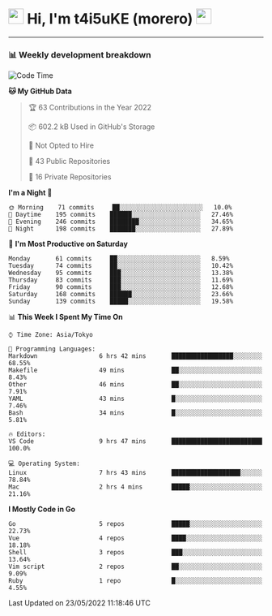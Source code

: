 <!-- Title -->
<h1>
    <img src="https://emojis.slackmojis.com/emojis/images/1600385609/10490/cactuar.gif?1600385609" width="30"/> 
    Hi, I'm t4i5uKE (morero) 
    <img src="https://emojis.slackmojis.com/emojis/images/1600385609/10490/cactuar.gif?1600385609" width="30"/>
</h1>

---

<h3> 📊 Weekly development breakdown </h3>
<!-- waka-readme-stats -->

<!--START_SECTION:waka-->
![Code Time](http://img.shields.io/badge/Code%20Time-1%2C064%20hrs%2046%20mins-blue)

**🐱 My GitHub Data** 

> 🏆 63 Contributions in the Year 2022
 > 
> 📦 602.2 kB Used in GitHub's Storage 
 > 
> 🚫 Not Opted to Hire
 > 
> 📜 43 Public Repositories 
 > 
> 🔑 16 Private Repositories  
 > 
**I'm a Night 🦉** 

```text
🌞 Morning    71 commits     ██░░░░░░░░░░░░░░░░░░░░░░░   10.0% 
🌆 Daytime    195 commits    ██████░░░░░░░░░░░░░░░░░░░   27.46% 
🌃 Evening    246 commits    ████████░░░░░░░░░░░░░░░░░   34.65% 
🌙 Night      198 commits    ███████░░░░░░░░░░░░░░░░░░   27.89%

```
📅 **I'm Most Productive on Saturday** 

```text
Monday       61 commits     ██░░░░░░░░░░░░░░░░░░░░░░░   8.59% 
Tuesday      74 commits     ██░░░░░░░░░░░░░░░░░░░░░░░   10.42% 
Wednesday    95 commits     ███░░░░░░░░░░░░░░░░░░░░░░   13.38% 
Thursday     83 commits     ███░░░░░░░░░░░░░░░░░░░░░░   11.69% 
Friday       90 commits     ███░░░░░░░░░░░░░░░░░░░░░░   12.68% 
Saturday     168 commits    ██████░░░░░░░░░░░░░░░░░░░   23.66% 
Sunday       139 commits    █████░░░░░░░░░░░░░░░░░░░░   19.58%

```


📊 **This Week I Spent My Time On** 

```text
⌚︎ Time Zone: Asia/Tokyo

💬 Programming Languages: 
Markdown                 6 hrs 42 mins       █████████████████░░░░░░░░   68.55% 
Makefile                 49 mins             ██░░░░░░░░░░░░░░░░░░░░░░░   8.43% 
Other                    46 mins             ██░░░░░░░░░░░░░░░░░░░░░░░   7.91% 
YAML                     43 mins             █░░░░░░░░░░░░░░░░░░░░░░░░   7.46% 
Bash                     34 mins             █░░░░░░░░░░░░░░░░░░░░░░░░   5.81%

🔥 Editors: 
VS Code                  9 hrs 47 mins       █████████████████████████   100.0%

💻 Operating System: 
Linux                    7 hrs 43 mins       ███████████████████░░░░░░   78.84% 
Mac                      2 hrs 4 mins        █████░░░░░░░░░░░░░░░░░░░░   21.16%

```

**I Mostly Code in Go** 

```text
Go                       5 repos             █████░░░░░░░░░░░░░░░░░░░░   22.73% 
Vue                      4 repos             ████░░░░░░░░░░░░░░░░░░░░░   18.18% 
Shell                    3 repos             ███░░░░░░░░░░░░░░░░░░░░░░   13.64% 
Vim script               2 repos             ██░░░░░░░░░░░░░░░░░░░░░░░   9.09% 
Ruby                     1 repo              █░░░░░░░░░░░░░░░░░░░░░░░░   4.55%

```



 Last Updated on 23/05/2022 11:18:46 UTC
<!--END_SECTION:waka-->
